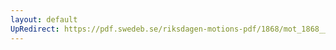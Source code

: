 ```yaml
---
layout: default
UpRedirect: https://pdf.swedeb.se/riksdagen-motions-pdf/1868/mot_1868__fk__00030.pdf
---
```

